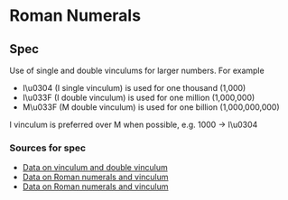 # Roman Numerals

## Spec

Use of single and double vinculums for larger numbers. For example
* I\u0304 (I single vinculum) is used for one thousand (1,000)
* I\u033F (I double vinculum) is used for one million (1,000,000)
* M\u033F (M double vinculum) is used for one billion (1,000,000,000)

I vinculum is preferred over M when possible, e.g. 1000 -> I\u0304

### Sources for spec
* [Data on vinculum and double vinculum](https://www.mytecbits.com/tools/mathematics/roman-numerals-converter#aSimple)
* [Data on Roman numerals and vinculum](https://en.wikipedia.org/wiki/Roman_numerals#Vinculum)
* [Data on Roman numerals and vinculum](http://mathworld.wolfram.com/RomanNumerals.html)